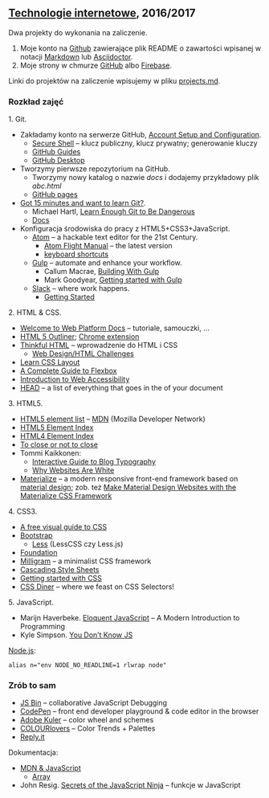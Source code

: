##  [Technologie internetowe](ug.geojson), 2016/2017

Dwa projekty do wykonania na zaliczenie.

1. Moje konto na [Github](https://github.com) zawierające plik README o zawartości
  wpisanej w notacji [Markdown](https://guides.github.com/features/mastering-markdown/)
  lub [Asciidoctor](http://asciidoctor.org/docs/asciidoc-writers-guide/).
1. Moje strony w chmurze [GitHub](https://pages.github.com) albo [Firebase](https://firebase.google.com).

Linki do projektów na zaliczenie wpisujemy w pliku [projects.md](projects.md).


### Rozkład zajęć

1\. Git.

- Zakładamy konto na serwerze GitHub,
  [Account Setup and Configuration](https://git-scm.com/book/en/v2/GitHub-Account-Setup-and-Configuration).
  * [Secure Shell](http://en.wikipedia.org/wiki/Secure_Shell) –
    klucz publiczny, klucz prywatny; generowanie kluczy
  * [GitHub Guides](https://guides.github.com/)
  * [GitHub Desktop](http://windows.github.com/)
- Tworzymy pierwsze repozytorium na GitHub.
  * Tworzymy nowy katalog o nazwie _docs_ i dodajemy przykładowy plik _abc.html_
  * [GitHub pages](https://pages.github.com)
- [Got 15 minutes and want to learn Git?](http://try.github.io/levels/1/challenges/1).
  * Michael Hartl, [Learn Enough Git to Be Dangerous](https://www.learnenough.com/git-tutorial)
  * [Docs](https://git-scm.com/doc)
- Konfiguracja środowiska do pracy z HTML5+CSS3+JavaScript.
  * [Atom](https://atom.io) – a hackable text editor for the 21st Century.
    - [Atom Flight Manual](https://atom.io/docs/latest/) – the latest version
    - [keyboard shortcuts](https://github.com/nwinkler/atom-keyboard-shortcuts)
  * [Gulp](http://gulpjs.com) – automate and enhance your workflow.
    - Callum Macrae, [Building With Gulp](https://www.smashingmagazine.com/2014/06/building-with-gulp/)
    - Mark Goodyear, [Getting started with Gulp](https://markgoodyear.com/2014/01/getting-started-with-gulp/)
  * [Slack](https://slack.com) – where work happens.
    - [Getting Started](https://get.slack.help/hc/en-us/categories/202622877-Slack-Guides)

2\. HTML & CSS.

- [Welcome to Web Platform Docs](http://docs.webplatform.org/wiki/Main_Page) –
  tutoriale, samouczki, …
- [HTML 5 Outliner](https://gsnedders.html5.org/outliner/);
  [Chrome extension](https://chrome.google.com/webstore/detail/html5-outliner/afoibpobokebhgfnknfndkgemglggomo)
- [Thinkful HTML](https://github.com/mjhea0/thinkful-html) –
  wprowadzenie do HTML i CSS
  - [Web Design/HTML Challenges](http://en.wikiversity.org/wiki/Web_Design/HTML_Challenges)
- [Learn CSS Layout](http://learnlayout.com/)
- [A Complete Guide to Flexbox](https://css-tricks.com/snippets/css/a-guide-to-flexbox)
- [Introduction to Web Accessibility](https://webaccessibility.withgoogle.com/course)
- [HEAD](https://github.com/joshbuchea/HEAD) –
  a list of everything that goes in the <head> of your document

3\. HTML5.

- [HTML5 element list](https://developer.mozilla.org/en-US/docs/Web/Guide/HTML/HTML5/HTML5_element_list) –
  [MDN](https://developer.mozilla.org/pl/) (Mozilla Developer Network)
- [HTML5 Element Index](http://html5doctor.com/element-index/)
- [HTML4 Element Index](http://www.w3.org/TR/html4/index/elements.html)
- [To close or not to close](http://www.colorglare.com/2014/02/03/to-close-or-not-to-close.html)
- Tommi Kaikkonen:
  * [Interactive Guide to Blog Typography](http://www.kaikkonendesign.fi/typography/)
  * [Why Websites Are White](http://www.kaikkonendesign.fi/why-websites-are-white/)
- [Materialize](http://materializecss.com) –
  a modern responsive front-end framework based on
  [material design](http://www.google.com/design/spec/material-design/introduction.html);
  zob. też [Make Material Design Websites with the Materialize CSS Framework](https://scotch.io/tutorials/make-material-design-websites-with-the-materialize-css-framework)

4\. CSS3.

- [A free visual guide to CSS](http://cssreference.io)
- [Bootstrap](http://getbootstrap.com)
  - [Less](http://lesscss.org) (LessCSS czy Less.js)
- [Foundation](http://foundation.zurb.com)
- [Milligram](http://milligram.github.io/) – a minimalist CSS framework
- [Cascading Style Sheets](http://www.w3.org/Style/CSS/)
- [Getting started with CSS](https://developer.mozilla.org/en-US/docs/Web/Guide/CSS/Getting_started)
- [CSS Diner](http://flukeout.github.io/) – where we feast on CSS Selectors!

5\. JavaScript.

- Marijn Haverbeke. [Eloquent JavaScript](http://eloquentjavascript.net/) –
  A Modern Introduction to Programming
- Kyle Simpson. [You Don’t Know JS](https://github.com/getify/You-Dont-Know-JS)

[Node.js](http://nodejs.org/):
```console
alias n="env NODE_NO_READLINE=1 rlwrap node"
```

### Zrób to sam

- [JS Bin](http://jsbin.com/) – collaborative JavaScript Debugging
- [CodePen](http://codepen.io/) – front end developer playground & code editor in the browser
- [Adobe Kuler](https://kuler.adobe.com/create/color-wheel/) – color wheel and schemes
- [COLOURlovers](http://www.colourlovers.com) – Color Trends + Palettes
- [Reply.it](http://repl.it/languages/JavaScript)

Dokumentacja:

- [MDN & JavaScript](https://developer.mozilla.org/en-US/docs/Web/JavaScript)
  - [Array](https://developer.mozilla.org/en-US/docs/Web/JavaScript/Reference/Global_Objects/Array)
- John Resig.
  [Secrets of the JavaScript Ninja](http://ejohn.org/apps/learn/) – funkcje w JavaScript
